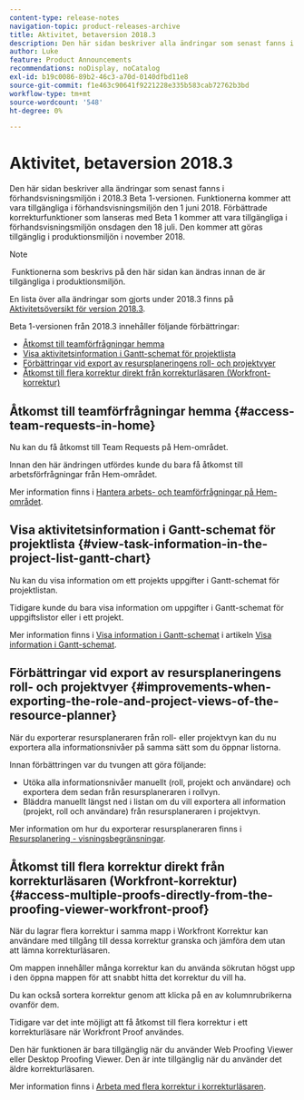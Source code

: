 ```yaml
---
content-type: release-notes
navigation-topic: product-releases-archive
title: Aktivitet, betaversion 2018.3
description: Den här sidan beskriver alla ändringar som senast fanns i förhandsvisningsmiljön i 2018.3 Beta 1-versionen. Funktionerna kommer att vara tillgängliga i förhandsvisningsmiljön den 1 juni 2018. Förbättrade korrekturfunktioner som lanseras med Beta 1 kommer att vara tillgängliga i förhandsvisningsmiljön onsdagen den 18 juli. Den kommer att göras tillgänglig i produktionsmiljön i november 2018.
author: Luke
feature: Product Announcements
recommendations: noDisplay, noCatalog
exl-id: b19c0086-89b2-46c3-a70d-0140dfbd11e8
source-git-commit: f1e463c90641f9221228e335b583cab72762b3bd
workflow-type: tm+mt
source-wordcount: '548'
ht-degree: 0%

---
```


# Aktivitet, betaversion 2018.3

Den här sidan beskriver alla ändringar som senast fanns i förhandsvisningsmiljön i 2018.3 Beta 1-versionen. Funktionerna kommer att vara tillgängliga i förhandsvisningsmiljön den 1 juni 2018. Förbättrade korrekturfunktioner som lanseras med Beta 1 kommer att vara tillgängliga i förhandsvisningsmiljön onsdagen den 18 juli. Den kommer att göras tillgänglig i produktionsmiljön i november 2018.

>[!NOTE]
>
> Funktionerna som beskrivs på den här sidan kan ändras innan de är tillgängliga i produktionsmiljön.

En lista över alla ändringar som gjorts under 2018.3 finns på  [Aktivitetsöversikt för version 2018.3](../../../../product-announcements/product-releases/quarterly-release-archive/2018.3-release-activity/2018-3-release-activity-overview.md).

Beta 1-versionen från 2018.3 innehåller följande förbättringar:

* [Åtkomst till teamförfrågningar hemma](#access-team-requests-in-home)
* [Visa aktivitetsinformation i Gantt-schemat för projektlista](#view-task-information-in-the-project-list-gantt-chart)
* [Förbättringar vid export av resursplaneringens roll- och projektvyer](#improvements-when-exporting-the-role-and-project-views-of-the-resource-planner)
* [Åtkomst till flera korrektur direkt från korrekturläsaren (Workfront-korrektur)](#access-multiple-proofs-directly-from-the-proofing-viewer-workfront-proof)

## Åtkomst till teamförfrågningar hemma {#access-team-requests-in-home}

Nu kan du få åtkomst till Team Requests på Hem-området.

Innan den här ändringen utfördes kunde du bara få åtkomst till arbetsförfrågningar från Hem-området.

Mer information finns i [Hantera arbets- och teamförfrågningar på Hem-området](../../../../workfront-basics/using-home/using-the-home-area/manage-work-and-team-requests-home.md).

## Visa aktivitetsinformation i Gantt-schemat för projektlista {#view-task-information-in-the-project-list-gantt-chart}

Nu kan du visa information om ett projekts uppgifter i Gantt-schemat för projektlistan. 

Tidigare kunde du bara visa information om uppgifter i Gantt-schemat för uppgiftslistor eller i ett projekt.

Mer information finns i [Visa information i Gantt-schemat](../../../../manage-work/gantt-chart/use-the-gantt-chart/view-info-in-gantt.md) i artikeln [Visa information i Gantt-schemat](../../../../manage-work/gantt-chart/use-the-gantt-chart/view-info-in-gantt.md).

## Förbättringar vid export av resursplaneringens roll- och projektvyer {#improvements-when-exporting-the-role-and-project-views-of-the-resource-planner}

När du exporterar resursplaneraren från roll- eller projektvyn kan du nu exportera alla informationsnivåer på samma sätt som du öppnar listorna.

Innan förbättringen var du tvungen att göra följande:

* Utöka alla informationsnivåer manuellt (roll, projekt och användare) och exportera dem sedan från resursplaneraren i rollvyn.
* Bläddra manuellt längst ned i listan om du vill exportera all information (projekt, roll och användare) från resursplaneraren i projektvyn.

Mer information om hur du exporterar resursplaneraren finns i [Resursplanering - visningsbegränsningar](../../../../resource-mgmt/resource-planning/resource-planner-display-limitations.md).

## Åtkomst till flera korrektur direkt från korrekturläsaren (Workfront-korrektur) {#access-multiple-proofs-directly-from-the-proofing-viewer-workfront-proof}

När du lagrar flera korrektur i samma mapp i Workfront Korrektur kan användare med tillgång till dessa korrektur granska och jämföra dem utan att lämna korrekturläsaren. 

Om mappen innehåller många korrektur kan du använda sökrutan högst upp i den öppna mappen för att snabbt hitta det korrektur du vill ha.

Du kan också sortera korrektur genom att klicka på en av kolumnrubrikerna ovanför dem.

Tidigare var det inte möjligt att få åtkomst till flera korrektur i ett korrekturläsare när Workfront Proof användes.

Den här funktionen är bara tillgänglig när du använder Web Proofing Viewer eller Desktop Proofing Viewer. Den är inte tillgänglig när du använder det äldre korrekturläsaren.

Mer information finns i [Arbeta med flera korrektur i korrekturläsaren](../../../../workfront-proof/wp-work-proofsfiles/review-proofs-wpv/work-with-multiple-proofs.md).
